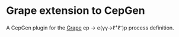 # Grape extension to CepGen

A CepGen plugin for the [Grape](https://arxiv.org/abs/hep-ph/0012029v2) ep &rarr; e(&gamma;&gamma;&rarr;&#8467;<sup>+</sup>&#8467;<sup>-</sup>)p process definition.
